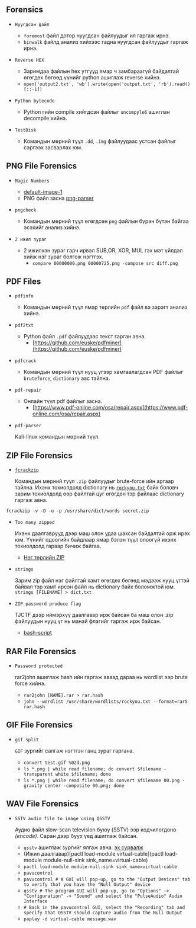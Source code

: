 Forensics
-----------

* `Нуугдсан файл`
	* `foremost` файл дотор нуугдсан файлуудыг ил гаргаж ирнэ.
	* `binwalk` файлд анализ хийхээс гадна нуугдсан файлуудыг гаргаж ирнэ.
	
* `Reverse HEX`

	* Заримдаа файлын hex утгууд ямар ч замбараагүй байдалтай өгөгдөх бөгөөд үүнийг python ашиглаж reverse хийнэ.
	* `open('output2.txt', 'wb').write(open('output.txt', 'rb').read()[::-1])`

* `Python bytecode`

	* Python гийн compile хийгдсэн файлыг `uncompyle6` ашиглан decompile хийнэ. 
	

* `TestDisk`

	* Командын мөрний түүл `.dd`, `.img` файлуудаас устсан файлыг сэргээх засварлах юм.


PNG File Forensics
--------------------

* `Magic Numbers`

	* [default-image-1](https://github.com/ByamB4/CaptureTheFlagTool/blob/master/Forensics/Files/png-default.png) 
	* PNG файл засна [png-parser](https://github.com/ByamB4/CaptureTheFlagTool/blob/master/Forensics/Code/png_parser.py)
	
* `pngcheck`

	* Командын мөрний түүл өгөгдсөн `png` файлын бүрэн бүтэн байгаа эсэхийг анализ хийнэ.
	
* `2 ижил зураг`

	* 2 ижилхэн зураг гарч ирвэл SUB,OR, XOR, MUL гэх мэт үйлдэл хийж нэг зураг болгож нэгтгэх.
		* `compare 00000000.png 00000725.png -compose src diff.png`
	
PDF Files
-------------

* `pdfinfo`	
	
	* Командын мөрний түүл ямар төрлийн `pdf` файл вэ зэрэгт анализ хийнэ.
	
* `pdf2txt`
	
	* Python файл `.pdf` файлуудаас текст гарган авна.
		* [https://github.com/euske/pdfminer](https://github.com/euske/pdfminer)

* `pdfcrack`

	* Командын мөрний түүл нууц үгээр хамгаалагдсан PDF файлыг `bruteforce`, `dictionary` аас тайлна.

* `pdf-repair`

	* Онлайн түүл pdf файлыг засна.
		* [https://www.pdf-online.com/osa/repair.aspx](https://www.pdf-online.com/osa/repair.aspx)

* `pdf-parser`

	Kali-linux командын мөрний түүл.

ZIP File Forensics
--------------------

* [`fcrackzip` ](https://allanfeid.com/content/cracking-zip-files-fcrackzip)

	Командын мөрний түүл `.zip` файлуудыг brute-force ийн аргаар тайлна. Ихэнх тохиолдолд dictionary нь [`rockyou.txt`](https://github.com/brannondorsey/naive-hashcat/releases/download/data/rockyou.txt) байх боловч зарим тохиолдолд өөр файлтай цуг өгөгдөн тэр файлаас dictionary гаргаж авна.
```
fcrackzip -v -D -u -p /usr/share/dict/words secret.zip
```

* `Too many zipped`

	Ихэнх даалгаврууд дээр маш олон удаа шахсан байдалтай орж ирэх юм. Үүнийг одоогийн байдлаар ямар бэлэн түүл олоогүй ихэнх тохиолдолд гараар бичиж байгаа. 
	* [Нэг төрлийн ZIP](https://github.com/ByamB4/CaptureTheFlagTool/blob/master/ZIP/code/crack-1.py)

* `strings` 

	Зарим zip файл нэг файлтай хамт өгөгдөх бөгөөд мэдээж нууц үгтэй байвал тэр хамт ирсэн файл нь dictionary байх боломжтой юм. 
	`strings [FILENAME] > dict.txt`

* `ZIP password produce flag`

	TJCTF дээр иймэрхүү даалгавар ирж байсан ба маш олон .zip файлуудын нууц үг нь манай флагийг гаргаж ирж байсан.
	* [bash-script](https://github.com/ByamB4/CaptureTheFlagTool/blob/master/ZIP/code/unzip-withbruteforce-files.sh)
	
RAR File Forensics
--------------------

* `Password protected`

	rar2john ашиглаж hash ийн гаргаж аваад дараа нь wordlist ээр brute force хийнэ.
	* `rar2john [NAME].rar > rar.hash`
	* `john --wordlist /usr/share/wordlists/rockyou.txt --format=rar5 rar.hash`
	
GIF File Forensics
--------------------

* `gif split`

	`GIF` зургийг салгаж нэгтгэн ганц зураг гаргана.
	* `convert test.gif %02d.png`
	* `ls *.png | while read filename; do convert $filename -transparent white $filename; done`
	* `ls *.png | while read filename; do convert $filename 00.png -gravity center -composite 00.png; done`
	
WAV File Forensics
--------------------

* `SSTV audio file to image using QSSTV`
	
	Аудио файл slow-scan television буюу (SSTV) ээр кодчилогдоно _(encode)_.  Саран дээр буух үед ашиглаж байсан. 
	* `qsstv` ашиглаж зургийг ялгаж авна. [эх сурвалж](https://ourcodeworld.com/articles/read/956/how-to-convert-decode-a-slow-scan-television-transmissions-sstv-audio-file-to-images-using-qsstv-in-ubuntu-18-04)
	* (Ижил даалгавар)[pactl load-module virtual-cable](pactl load-module module-null-sink sink_name=virtual-cable)
	* `pactl load-module module-null-sink sink_name=virtual-cable`
	* `pavucontrol`
	* `pavucontrol # A GUI will pop-up, go to the "Output Devices" tab to verify that you have the "Null Output" device`
	* `qsstv # The program GUI will pop-up, go to "Options" -> "Configuration" -> "Sound" and select the "PulseAudio" Audio Interface`
	* `# Back in the pavucontrol GUI, select the "Recording" tab and specify that QSSTV should capture audio from the Null Output`
	* `paplay -d virtual-cable message.wav `
	
